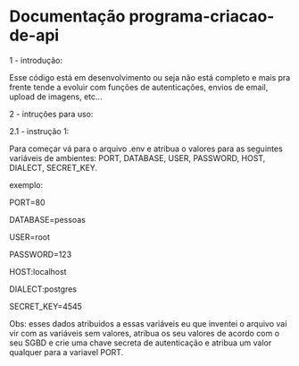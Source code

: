 # Documentação programa-criacao-de-api

1 - introdução:

  Esse código está em desenvolvimento ou seja não está completo e mais pra frente tende a evoluir com funções de autenticações, envios de email, upload de imagens, etc...

2 - intruções para uso:

2.1 - instrução 1:

  Para começar vá para o arquivo .env e atribua o valores para as seguintes variáveis de ambientes: PORT, DATABASE, USER, PASSWORD, HOST, DIALECT, SECRET_KEY.

  exemplo: 

  PORT=80 

  DATABASE=pessoas
  
  USER=root
  
  PASSWORD=123
  
  HOST:localhost
  
  DIALECT:postgres

  SECRET_KEY=4545

Obs: esses dados atribuidos a essas variáveis eu que inventei o arquivo vai vir com as variáveis sem valores, atribua os seu valores de acordo com o seu SGBD e crie uma chave secreta de autenticação e atribua um valor qualquer para a variavel PORT.
  

